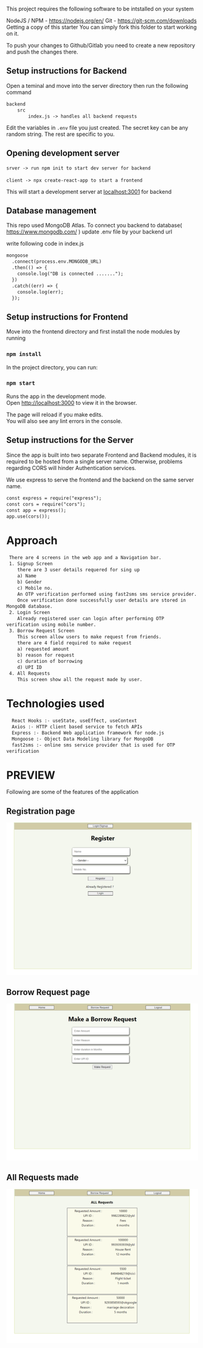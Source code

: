 This project requires the following software to be intstalled on your system

NodeJS / NPM - https://nodejs.org/en/
Git - https://git-scm.com/downloads
Getting a copy of this starter
You can simply fork this folder to start working on it.

To push your changes to Github/Gitlab you need to create a new repository and push the changes there.

## Setup instructions for Backend 

Open a teminal and move into the server directory
then run the following command

```
backend
    src
        index.js -> handles all backend requests 
```

Edit the variables in `.env` file you just created.
The secret key can be any random string.
The rest are specific to you.


## Opening development server

```
srver -> run npm init to start dev server for backend

client -> npx create-react-app to start a frontend
```

This will start a development server at [localhost:3001](localhost:3001) for backend



## Database management

This repo used MongoDB Atlas.
To connect you backend to database( 
https://www.mongodb.com/ )  update .env file by your backend url

write following code in index.js

```
mongoose
  .connect(process.env.MONGODB_URL)
  .then(() => {
    console.log("DB is connected .......");
  })
  .catch((err) => {
    console.log(err);
  });
  ```


## Setup instructions for Frontend

Move into the frontend directory and first install the node modules by running

### `npm install`

In the project directory, you can run:

### `npm start`

Runs the app in the development mode.\
Open [http://localhost:3000](http://localhost:3000) to view it in the browser.

The page will reload if you make edits.\
You will also see any lint errors in the console.


## Setup instructions for the Server

Since the app is built into two separate Frontend and Backend modules,
it is required to be hosted from a single server name.
Otherwise, problems regarding CORS will hinder Authentication services.

We use express to serve the frontend and the backend on the same server name.

```
const express = require("express");
const cors = require("cors");
const app = express();
app.use(cors());

```

# Approach 

```
 There are 4 screens in the web app and a Navigation bar.
 1. Signup Screen 
    there are 3 user details requered for sing up 
    a) Name
    b) Gender
    c) Mobile no.
    An OTP verification performed using fast2sms sms service provider.
    Once verification done successfully user details are stored in MongoDB database.
 2. Login Screen
    Already registered user can login after performing OTP verification using mobile number.
 3. Borrow Request Screen
    This screen allow users to make request from friends.
    there are 4 field required to make request
    a) requested amount
    b) reason for request
    c) duration of borrowing
    d) UPI ID
 4. All Requests
    This screen show all the request made by user.
```

# Technologies used

```
  React Hooks :- useState, useEffect, useContext
  Axios :- HTTP client based service to fetch APIs
  Express :- Backend Web application framework for node.js
  Mongoose :- Object Data Modeling library for MongoDB
  fast2sms :- online sms service provider that is used for OTP verification
```


# PREVIEW

Following are some of the features of the application

## Registration page

![Registration page](./assets/registrationPage.png)

## Borrow Request page

![Borrow Request page](./assets/borrowRequestWindow.png)

## All Requests made

![All Requests made](./assets/allRequests.png)




